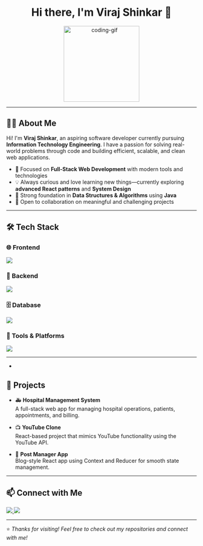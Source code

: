 <h1 align="center">
  Hi there, I'm Viraj Shinkar 👋
</h1>



<p align="center">
  <img src="https://media.giphy.com/media/qgQUggAC3Pfv687qPC/giphy.gif" width="200" alt="coding-gif"/>
</p>

---

## 👨‍💻 About Me

Hi! I'm **Viraj Shinkar**, an aspiring software developer currently pursuing **Information Technology Engineering**. I have a passion for solving real-world problems through code and building efficient, scalable, and clean web applications.

- 🎯 Focused on **Full-Stack Web Development** with modern tools and technologies
- 💡 Always curious and love learning new things—currently exploring **advanced React patterns** and **System Design**
- 🧠 Strong foundation in **Data Structures & Algorithms** using **Java**
- 🤝 Open to collaboration on meaningful and challenging projects

---

## 🛠️ Tech Stack

### 🌐 Frontend
<p>
  <img src="https://skillicons.dev/icons?i=html,css,js,react,tailwind" />
</p>

### 🔧 Backend
<p>
  <img src="https://skillicons.dev/icons?i=nodejs,express" />
</p>

### 🗄️ Database
<p>
  <img src="https://skillicons.dev/icons?i=mongodb,mysql" />
</p>

### 🧰 Tools & Platforms
<p>
  <img src="https://skillicons.dev/icons?i=git,github,vscode,postman" />
</p>

---


-

## 📂 Projects

- 🚑 **Hospital Management System**  
  A full-stack web app for managing hospital operations, patients, appointments, and billing.

- 📺 **YouTube Clone**  
  React-based project that mimics YouTube functionality using the YouTube API.

- 📝 **Post Manager App**  
  Blog-style React app using Context and Reducer for smooth state management.

---

## 📫 Connect with Me

<p align="left">
  <a href="https://linkedin.com/in/viraj-shinkar" target="_blank">
    <img src="https://img.shields.io/badge/LinkedIn-blue?style=for-the-badge&logo=linkedin" />
  </a>
  <a href="mailto:virajshinkar@gmail.com">
    <img src="https://img.shields.io/badge/Gmail-red?style=for-the-badge&logo=gmail&logoColor=white" />
  </a>
</p>

---

⭐ *Thanks for visiting! Feel free to check out my repositories and connect with me!*


